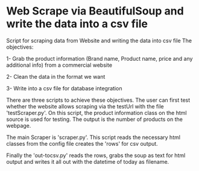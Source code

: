 # Web Scrape via BeautifulSoup and write the data into a  csv file
Script for scraping data from Website and writing the data into csv file
The objectives:

1- Grab the product information (Brand name, Product name, price and any additional info) from a commercial website 

2- Clean the data in the format we want

3- Write into a csv file for database integration

There are three scripts to achieve these objectives. The user can first test whether the website allows scraping via the testUrl with the file 'testScraper.py'. On this script, the product information class on the html source is used for testing. The output is the number of products on the webpage.

The main Scraper is 'scraper.py'. This script reads the necessary html classes from the config file creates the 'rows' for csv output.

Finally the 'out-tocsv.py' reads the rows, grabs the soup as text for html output and writes it all out with the datetime of today as filename.

